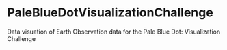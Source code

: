 # PaleBlueDotVisualizationChallenge
Data visuation of Earth Observation data for the Pale Blue Dot: Visualization Challenge
